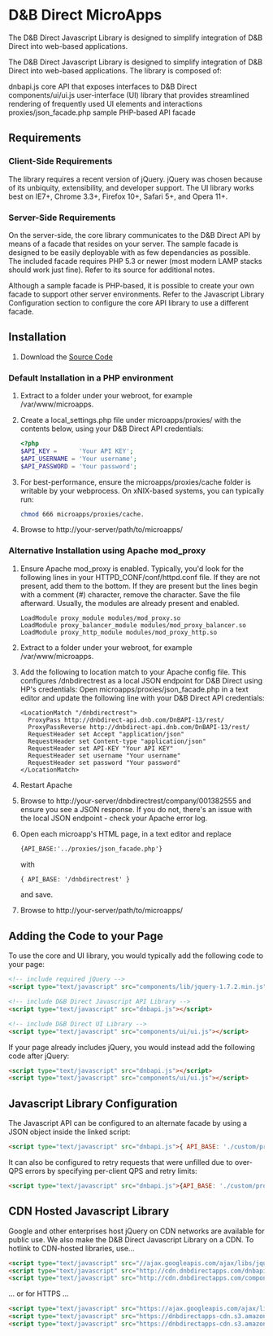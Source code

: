 D&B Direct MicroApps
====================
The D&B Direct Javascript Library is designed to simplify integration of D&B Direct into web-based applications.


The D&B Direct Javascript Library is designed to simplify integration of D&B Direct into web-based applications. The library is composed of:

dnbapi.js
core API that exposes interfaces to D&B Direct
components/ui/ui.js
user-interface (UI) library that provides streamlined rendering of frequently used UI elements and interactions
proxies/json_facade.php
sample PHP-based API facade


## Requirements
### Client-Side Requirements
The library requires a recent version of jQuery. jQuery was chosen because of its unbiquity, extensibility, and developer support. The UI library works best on IE7+, Chrome 3.3+, Firefox 10+, Safari 5+, and Opera 11+.

### Server-Side Requirements
On the server-side, the core library communicates to the D&B Direct API by means of a facade that resides on your server. The sample facade is designed to be easily deployable with as few dependancies as possible. The included facade requires PHP 5.3 or newer (most modern LAMP stacks should work just fine). Refer to its source for additional notes.

Although a sample facade is PHP-based, it is possible to create your own facade to support other server environments. Refer to the Javascript Library Configuration section to configure the core API library to use a different facade.

## Installation

1. Download the [Source Code](https://github.com/DnBDirect/microapps-1/archive/master.zip)

### Default Installation in a PHP environment

1. Extract to a folder under your webroot, for example /var/www/microapps.

2. Create a local_settings.php file under microapps/proxies/ with the contents below, using your D&B Direct API credentials:

   ```php
   <?php
   $API_KEY =      'Your API KEY';
   $API_USERNAME = 'Your username';
   $API_PASSWORD = 'Your password';
   ```
3. For best-performance, ensure the microapps/proxies/cache folder is writable by your webprocess. On xNIX-based systems, you can typically run:

   ```bash
   chmod 666 microapps/proxies/cache.
   ```

4. Browse to http://your-server/path/to/microapps/

### Alternative Installation using Apache mod_proxy
1. Ensure Apache mod_proxy is enabled. Typically, you'd look for the following lines in your HTTPD_CONF/conf/httpd.conf file. If they are not present, add them to the bottom. If they are present but the lines begin with a comment (#) character, remove the character. Save the file afterward. Usually, the modules are already present and enabled.

   ```ApacheConf
   LoadModule proxy_module modules/mod_proxy.so
   LoadModule proxy_balancer_module modules/mod_proxy_balancer.so
   LoadModule proxy_http_module modules/mod_proxy_http.so
   ```

2. Extract to a folder under your webroot, for example /var/www/microapps.

3. Add the following to location match to your Apache config file. This configures /dnbdirectrest as a local JSON endpoint for D&B Direct using HP's credentials: Open microapps/proxies/json_facade.php in a text editor and update the following line with your D&B Direct API credentials:

   ```ApacheConf
   <LocationMatch "/dnbdirectrest">
     ProxyPass http://dnbdirect-api.dnb.com/DnBAPI-13/rest/
     ProxyPassReverse http://dnbdirect-api.dnb.com/DnBAPI-13/rest/
     RequestHeader set Accept "application/json"
     RequestHeader set Content-type "application/json"
     RequestHeader set API-KEY "Your API KEY"
     RequestHeader set username "Your username"
     RequestHeader set password "Your password"
   </LocationMatch>
   ```
4. Restart Apache

5. Browse to http://your-server/dnbdirectrest/company/001382555 and ensure you see a JSON response. If you do not, there's an issue with the local JSON endpoint - check your Apache error log.

6. Open each microapp's HTML page, in a text editor and replace

   ```HTML
   {API_BASE:'../proxies/json_facade.php'}
   ```
   with
   ```HTML
   { API_BASE: '/dnbdirectrest' }
   ```
   and save.

7. Browse to http://your-server/path/to/microapps/

## Adding the Code to your Page
To use the core and UI library, you would typically add the following code to your page:

```html
<!-- include required jQuery -->
<script type="text/javascript" src="components/lib/jquery-1.7.2.min.js"></script>

<!-- include D&B Direct Javascript API Library -->
<script type="text/javascript" src="dnbapi.js"></script>

<!-- include D&B Direct UI Library -->
<script type="text/javascript" src="components/ui/ui.js"></script>
```

If your page already includes jQuery, you would instead add the following code after jQuery:

```html
<script type="text/javascript" src="dnbapi.js"></script>
<script type="text/javascript" src="components/ui/ui.js"></script>
```


## Javascript Library Configuration
The Javascript API can be configured to an alternate facade by using a JSON object inside the linked script:

```html
<script type="text/javascript" src="dnbapi.js">{ API_BASE: './custom/proxy' }</script>
```
It can also be configured to retry requests that were unfilled due to over-QPS errors by specifying per-client QPS and retry limits:

```html
<script type="text/javascript" src="dnbapi.js">{API_BASE: './custom/proxy', CLIENT_MAX_QPS:3, RETRY_LIMIT:5}</script>
```

## CDN Hosted Javascript Library
Google and other enterprises host jQuery on CDN networks are available for public use.
We also make the D&B Direct Javascript Library on a CDN. To hotlink to CDN-hosted libraries, use...

```html
<script type="text/javascript" src="//ajax.googleapis.com/ajax/libs/jquery/1.7.2/jquery.min.js"></script>
<script type="text/javascript" src="http://cdn.dnbdirectapps.com/dnbapi.js"></script>
<script type="text/javascript" src="http://cdn.dnbdirectapps.com/components/ui/ui.js"></script>
```

... or for HTTPS ...

```html
<script type="text/javascript" src="https://ajax.googleapis.com/ajax/libs/jquery/1.7.2/jquery.min.js"></script>
<script type="text/javascript" src="https://dnbdirectapps-cdn.s3.amazonaws.com/dnbapi.js"></script>
<script type="text/javascript" src="https://dnbdirectapps-cdn.s3.amazonaws.com/components/ui/ui.js"></script>
```
